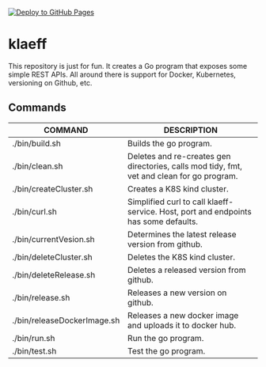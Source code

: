 [![Deploy to GitHub Pages](https://github.com/sklevenz/klaeff/actions/workflows/build-and-test.yml/badge.svg)](https://github.com/sklevenz/klaeff/actions/workflows/build-and-test.yml)

# klaeff

This repository is just for fun. It creates a Go program that exposes some simple REST APIs. All around there is support for Docker, Kubernetes, versioning on Github, etc.

## Commands

| **COMMAND**                 | **DESCRIPTION**                                                                            |
|-----------------------------|--------------------------------------------------------------------------------------------|
| ./bin/build.sh              | Builds the go program.                                                                      |
| ./bin/clean.sh              | Deletes and re-creates gen directories, calls mod tidy, fmt, vet and clean for go program. |
| ./bin/createCluster.sh      | Creates a K8S kind cluster.                                                                |
| ./bin/curl.sh               | Simplified curl to call klaeff-service. Host, port and endpoints has some defaults.        |
| ./bin/currentVesion.sh      | Determines the latest release version from github.                                         |
| ./bin/deleteCluster.sh      | Deletes the K8S kind cluster.                                                              |
| ./bin/deleteRelease.sh      | Deletes a released version from github.                                                    |
| ./bin/release.sh            | Releases a new version on github.                                                          |
| ./bin/releaseDockerImage.sh | Releases a new docker image and uploads it to docker hub.                                  |
| ./bin/run.sh                | Run the go program.                                                                        |
| ./bin/test.sh               | Test the go program.                                                                       |

